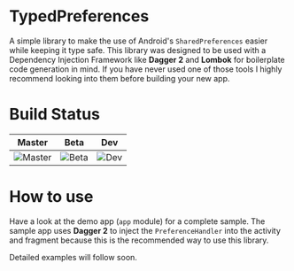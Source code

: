 # TypedPreferences
A simple library to make the use of Android's ```SharedPreferences``` easier while keeping it type safe. This library was designed to be used with a Dependency Injection Framework like **Dagger 2** and **Lombok** for boilerplate code generation in mind. If you have never used one of those tools I highly recommend looking into them before building your new app.

# Build Status

| Master       | Beta | Dev               |
|--------------|------|-------------------|
| ![Master](https://travis-ci.org/markusressel/TypedPreferences.svg?branch=master) | ![Beta](https://travis-ci.org/markusressel/TypedPreferences.svg?branch=beta) | ![Dev](https://travis-ci.org/markusressel/TypedPreferences.svg?branch=dev) |

# How to use
Have a look at the demo app (```app```  module) for a complete sample.
The sample app uses **Dagger 2** to inject the ```PreferenceHandler``` into the activity and fragment because this is the recommended way to use this library.


Detailed examples will follow soon.